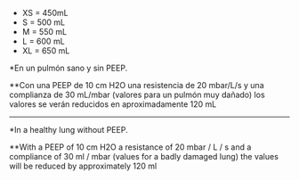 * XS = 450mL
* S = 500 mL
* M = 550 mL
* L = 600 mL
* XL = 650 mL


*En un pulmón sano y sin PEEP.

**Con una PEEP de 10 cm H2O una resistencia de 20 mbar/L/s y una complianza de 30 mL/mbar (valores para un pulmón muy dañado) los valores se verán reducidos en aproximadamente 120 mL

------------------------------------------------------------

*In a healthy lung without PEEP.

**With a PEEP of 10 cm H2O a resistance of 20 mbar / L / s and a compliance of 30 ml / mbar (values for a badly damaged lung) the values will be reduced by approximately 120 ml
